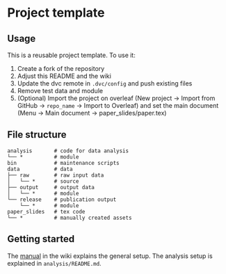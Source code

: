 # Project template

## Usage

This is a reusable project template.
To use it:

1. Create a fork of the repository
2. Adjust this README and the wiki
3. Update the dvc remote in `.dvc/config` and push existing files
4. Remove test data and module
5. (Optional) Import the project on overleaf (New project → Import from GitHub → `repo_name` → Import to Overleaf) and set the main document (Menu → Main document → paper_slides/paper.tex)

## File structure

```
analysis       # code for data analysis
└── *          # module
bin            # maintenance scripts
data           # data
├── raw        # raw input data
│   └── *      # source
├── output     # output data
│   └── *      # module
└── release    # publication output
    └── *      # module
paper_slides   # tex code
└── *          # manually created assets
```

## Getting started

The [manual](wiki/Introduction) in the wiki explains the general setup.
The analysis setup is explained in `analysis/README.md`.
